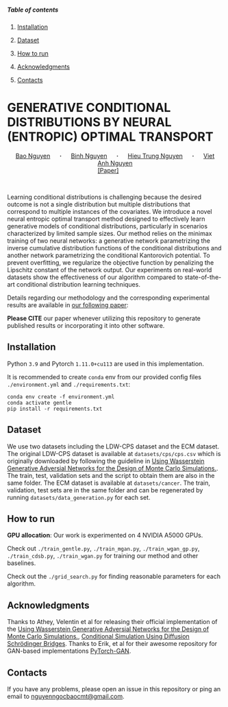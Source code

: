 ##### Table of contents

1. [Installation](#installation)

2. [Dataset](#dataset-preparation)

3. [How to run](#how-to-run)

4. [Acknowledgments](#acknowledgments)

5. [Contacts](#contacts)

  

# GENERATIVE CONDITIONAL DISTRIBUTIONS BY NEURAL (ENTROPIC) OPTIMAL TRANSPORT

<div  align="center">

<a  href="https://nguyenngocbaocmt02.github.io/"  target="_blank">Bao&nbsp;Nguyen</a> &emsp; <b>&middot;</b> &emsp;
<a  href="https://tbng.github.io/"  target="_blank">Binh&nbsp;Nguyen</a> &emsp; <b>&middot;</b> &emsp;
<a  href="https://hieunt91.github.io/"  target="_blank">Hieu Trung&nbsp;Nguyen</a> &emsp; <b>&middot;</b> &emsp;
<a  href="https://www.vietanhnguyen.net/"  target="_blank">Viet Anh&nbsp;Nguyen</a>
<br>
<a  href="https://www.vietanhnguyen.net/gentle.pdf">[Paper]</a> &emsp;&emsp;


</div>

<br>
    

Learning conditional distributions is challenging because the desired outcome is not a single distribution but multiple distributions that correspond to multiple instances of the covariates. We introduce a novel neural entropic optimal transport method designed to effectively learn generative models of conditional distributions, particularly in scenarios characterized by limited sample sizes. Our method relies on the minimax training of two neural networks: a generative network parametrizing the inverse cumulative distribution functions of the conditional distributions and another network parametrizing the conditional Kantorovich potential. To prevent overfitting, we regularize the objective function by penalizing the Lipschitz constant of the network output. Our experiments on real-world datasets show the effectiveness of our algorithm compared to state-of-the-art conditional distribution learning techniques.

  
  

Details regarding our methodology and the corresponding experimental results are available in [our following paper](https://www.vietanhnguyen.net/gentle.pdf):

  

**Please CITE** our paper whenever utilizing this repository to generate published results or incorporating it into other software.

  

## Installation ##

Python `3.9` and Pytorch `1.11.0+cu113` are used in this implementation.

It is recommended to create `conda` env from our provided config files `./environment.yml` and `./requirements.txt`:
```
conda env create -f environment.yml
conda activate gentle
pip install -r requirements.txt
```

## Dataset ##

We use two datasets including the LDW-CPS dataset and the ECM dataset. The original LDW-CPS dataset is available at `datasets/cps/cps.csv` which is originally downloaded by following the guideline in [Using Wasserstein Generative Adversial Networks for the Design of Monte Carlo Simulations.](https://github.com/gsbDBI/ds-wgan). The train, test, validation sets and the script to obtain them are also in the same folder. The ECM dataset is available at `datasets/cancer`. The train, validation, test sets are in the same folder and can be regenerated by running `datasets/data_generation.py` for each set.

## How to run ##

**GPU allocation**: Our work is experimented on 4 NVIDIA A5000 GPUs.

Check out `./train_gentle.py`, `./train_mgan.py`, `./train_wgan_gp.py`, `./train_cdsb.py`, `./train_wgan.py` for training our method and other baselines. 

Check out the `./grid_search.py` for finding reasonable parameters for each algorithm.

## Acknowledgments ##

Thanks to Athey, Velentin et al for releasing their official implementation of the [Using Wasserstein Generative Adversial Networks for the Design of Monte Carlo Simulations.](https://github.com/gsbDBI/ds-wgan), [Conditional Simulation Using Diffusion Schrödinger Bridges](https://github.com/vdeborto/cdsb). Thanks to Erik, et al for their awesome repository for GAN-based implementations [PyTorch-GAN](https://github.com/eriklindernoren/PyTorch-GAN).

## Contacts ##

If you have any problems, please open an issue in this repository or ping an email to [nguyenngocbaocmt@gmail.com](mailto:nguyenngocbaocmt@gmail.com).